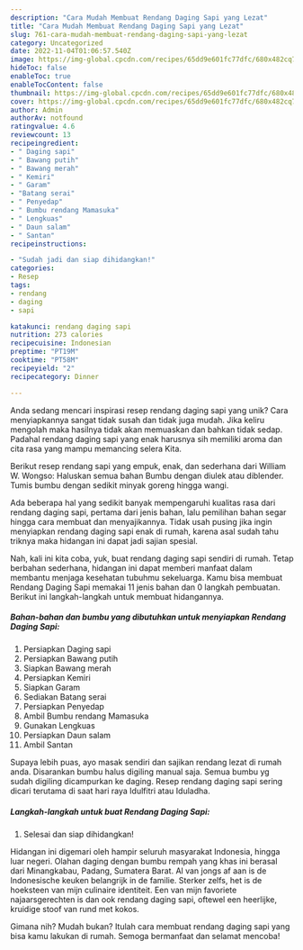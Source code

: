 ```yaml
---
description: "Cara Mudah Membuat Rendang Daging Sapi yang Lezat"
title: "Cara Mudah Membuat Rendang Daging Sapi yang Lezat"
slug: 761-cara-mudah-membuat-rendang-daging-sapi-yang-lezat
category: Uncategorized
date: 2022-11-04T01:06:57.540Z
image: https://img-global.cpcdn.com/recipes/65dd9e601fc77dfc/680x482cq70/rendang-daging-sapi-foto-resep-utama.jpg
hideToc: false
enableToc: true
enableTocContent: false
thumbnail: https://img-global.cpcdn.com/recipes/65dd9e601fc77dfc/680x482cq70/rendang-daging-sapi-foto-resep-utama.jpg
cover: https://img-global.cpcdn.com/recipes/65dd9e601fc77dfc/680x482cq70/rendang-daging-sapi-foto-resep-utama.jpg
author: Admin
authorAv: notfound
ratingvalue: 4.6
reviewcount: 13
recipeingredient:
- " Daging sapi"
- " Bawang putih"
- " Bawang merah"
- " Kemiri"
- " Garam"
- "Batang serai"
- " Penyedap"
- " Bumbu rendang Mamasuka"
- " Lengkuas"
- " Daun salam"
- " Santan"
recipeinstructions:

- "Sudah jadi dan siap dihidangkan!"
categories:
- Resep
tags:
- rendang
- daging
- sapi

katakunci: rendang daging sapi 
nutrition: 273 calories
recipecuisine: Indonesian
preptime: "PT19M"
cooktime: "PT58M"
recipeyield: "2"
recipecategory: Dinner

---
```





Anda sedang mencari inspirasi resep rendang daging sapi yang unik? Cara menyiapkannya sangat tidak susah dan tidak juga mudah. Jika keliru mengolah maka hasilnya tidak akan memuaskan dan bahkan tidak sedap. Padahal rendang daging sapi yang enak harusnya sih memiliki aroma dan cita rasa yang mampu memancing selera Kita.





Berikut resep rendang sapi yang empuk, enak, dan sederhana dari William W. Wongso: Haluskan semua bahan Bumbu dengan diulek atau diblender. Tumis bumbu dengan sedikit minyak goreng hingga wangi.

Ada beberapa hal yang sedikit banyak mempengaruhi kualitas rasa dari rendang daging sapi, pertama dari jenis bahan, lalu pemilihan bahan segar hingga cara membuat dan menyajikannya. Tidak usah pusing jika ingin menyiapkan rendang daging sapi enak di rumah, karena asal sudah tahu triknya maka hidangan ini dapat jadi sajian spesial.






Nah, kali ini kita coba, yuk, buat rendang daging sapi sendiri di rumah. Tetap berbahan sederhana, hidangan ini dapat memberi manfaat dalam membantu menjaga kesehatan tubuhmu sekeluarga. Kamu bisa membuat Rendang Daging Sapi memakai 11 jenis bahan dan 0 langkah pembuatan. Berikut ini langkah-langkah untuk membuat hidangannya.

<!--inarticleads1-->

##### Bahan-bahan dan bumbu yang dibutuhkan untuk menyiapkan Rendang Daging Sapi:

1. Persiapkan  Daging sapi
1. Persiapkan  Bawang putih
1. Siapkan  Bawang merah
1. Persiapkan  Kemiri
1. Siapkan  Garam
1. Sediakan Batang serai
1. Persiapkan  Penyedap
1. Ambil  Bumbu rendang Mamasuka
1. Gunakan  Lengkuas
1. Persiapkan  Daun salam
1. Ambil  Santan


Supaya lebih puas, ayo masak sendiri dan sajikan rendang lezat di rumah anda. Disarankan bumbu halus digiling manual saja. Semua bumbu yg sudah digiling dicampurkan ke daging. Resep rendang daging sapi sering dicari terutama di saat hari raya Idulfitri atau Iduladha. 

<!--inarticleads2-->

##### Langkah-langkah untuk buat Rendang Daging Sapi:


1. Selesai dan siap dihidangkan!

Hidangan ini digemari oleh hampir seluruh masyarakat Indonesia, hingga luar negeri. Olahan daging dengan bumbu rempah yang khas ini berasal dari Minangkabau, Padang, Sumatera Barat. Al van jongs af aan is de Indonesische keuken belangrijk in de familie. Sterker zelfs, het is de hoeksteen van mijn culinaire identiteit. Een van mijn favoriete najaarsgerechten is dan ook rendang daging sapi, oftewel een heerlijke, kruidige stoof van rund met kokos. 

Gimana nih? Mudah bukan? Itulah cara membuat rendang daging sapi yang bisa kamu lakukan di rumah. Semoga bermanfaat dan selamat mencoba!
